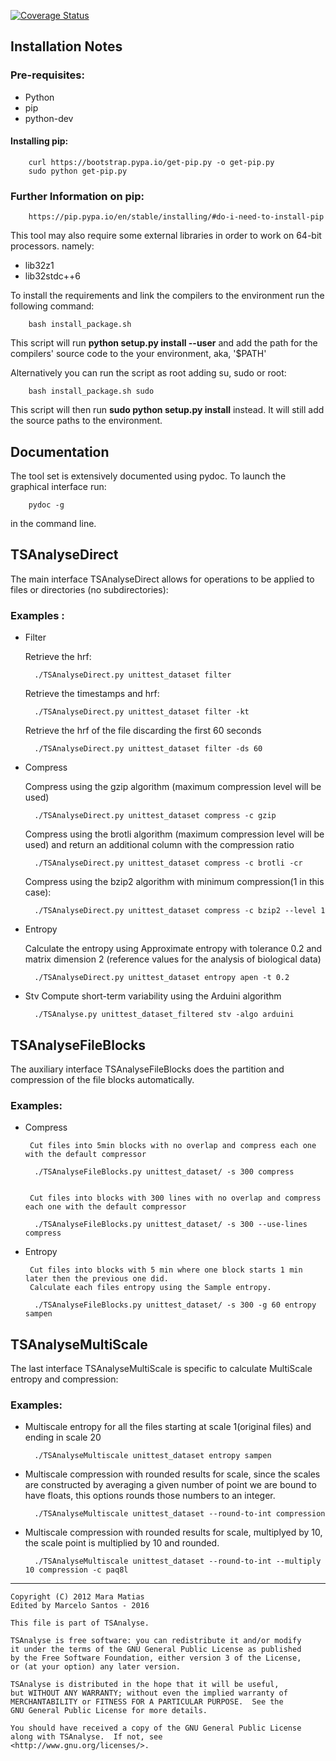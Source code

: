 [![Coverage Status](https://coveralls.io/repos/github/mefsantos/tsanalyse/badge.svg?branch=master)](https://coveralls.io/github/mefsantos/tsanalyse?branch=master)


## Installation Notes

### Pre-requisites:

* Python
* pip
* python-dev


#### Installing pip:

        curl https://bootstrap.pypa.io/get-pip.py -o get-pip.py
        sudo python get-pip.py

### Further Information on pip:

        https://pip.pypa.io/en/stable/installing/#do-i-need-to-install-pip



This tool may also require some external libraries in order to work on 64-bit processors. namely:

* lib32z1
* lib32stdc++6


To install the requirements and link the compilers to the environment run the following command:

        bash install_package.sh

This script will run **python setup.py install --user** and add the path for the compilers' source code to the your environment, aka, '$PATH'

Alternatively you can run the script as root adding su, sudo or root:

        bash install_package.sh sudo

This script will then run **sudo python setup.py install** instead. It will still add the source paths to the environment.

## Documentation

The tool set is extensively documented using pydoc. To launch the graphical interface run:

        pydoc -g

in the command line.

## TSAnalyseDirect

The main interface TSAnalyseDirect allows for operations to be applied to files or directories (no subdirectories):


### Examples :


* Filter
     
    Retrieve the hrf:
        
        ./TSAnalyseDirect.py unittest_dataset filter
    
    Retrieve the timestamps and hrf:
        
        ./TSAnalyseDirect.py unittest_dataset filter -kt
    
    Retrieve the hrf of the file discarding the first 60 seconds
        
        ./TSAnalyseDirect.py unittest_dataset filter -ds 60


* Compress
     
    Compress using the gzip algorithm (maximum compression level will be used)
        
        ./TSAnalyseDirect.py unittest_dataset compress -c gzip

    Compress using the brotli algorithm (maximum compression level will be used) and return an additional column with
    the compression ratio

        ./TSAnalyseDirect.py unittest_dataset compress -c brotli -cr

    Compress using the bzip2 algorithm with minimum compression(1 in this case):
        
        ./TSAnalyseDirect.py unittest_dataset compress -c bzip2 --level 1


* Entropy
    
    Calculate the entropy using Approximate entropy with tolerance 0.2 and matrix
    dimension 2 (reference values for the analysis of biological data)
     
        ./TSAnalyseDirect.py unittest_dataset entropy apen -t 0.2

* Stv
	Compute short-term variability using the Arduini algorithm

		./TSAnalyse.py unittest_dataset_filtered stv -algo arduini

## TSAnalyseFileBlocks

The auxiliary interface TSAnalyseFileBlocks does the partition and compression of the file blocks
automatically.

### Examples:


* Compress

       Cut files into 5min blocks with no overlap and compress each one with the default compressor
        
        ./TSAnalyseFileBlocks.py unittest_dataset/ -s 300 compress
        
        
       Cut files into blocks with 300 lines with no overlap and compress each one with the default compressor
        
        ./TSAnalyseFileBlocks.py unittest_dataset/ -s 300 --use-lines compress


* Entropy
    
       Cut files into blocks with 5 min where one block starts 1 min later then the previous one did.
       Calculate each files entropy using the Sample entropy.
        
        ./TSAnalyseFileBlocks.py unittest_dataset/ -s 300 -g 60 entropy sampen


## TSAnalyseMultiScale

The last interface TSAnalyseMultiScale is specific to calculate MultiScale entropy and compression:

### Examples:

* Multiscale entropy for all the files starting at scale 1(original files) and ending in scale 20

        ./TSAnalyseMultiscale unittest_dataset entropy sampen

* Multiscale compression with rounded results for scale, since the scales are constructed
by averaging a given number of point we are bound to have floats, this options
rounds those numbers to an integer.

        ./TSAnalyseMultiscale unittest_dataset --round-to-int compression

* Multiscale compression with rounded results for scale, multiplyed by 10, the scale
point is multiplied by 10 and rounded.
    
        ./TSAnalyseMultiscale unittest_dataset --round-to-int --multiply 10 compression -c paq8l

_______________________________________________________________________________

    Copyright (C) 2012 Mara Matias
    Edited by Marcelo Santos - 2016

    This file is part of TSAnalyse.

    TSAnalyse is free software: you can redistribute it and/or modify
    it under the terms of the GNU General Public License as published
    by the Free Software Foundation, either version 3 of the License,
    or (at your option) any later version.

    TSAnalyse is distributed in the hope that it will be useful,
    but WITHOUT ANY WARRANTY; without even the implied warranty of
    MERCHANTABILITY or FITNESS FOR A PARTICULAR PURPOSE.  See the
    GNU General Public License for more details.

    You should have received a copy of the GNU General Public License
    along with TSAnalyse.  If not, see
    <http://www.gnu.org/licenses/>.
